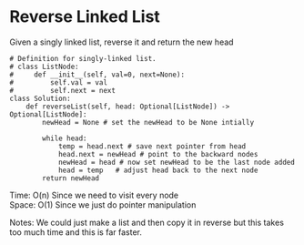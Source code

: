 # Reverse Linked List

Given a singly linked list, reverse it and return the new head

```
# Definition for singly-linked list.
# class ListNode:
#     def __init__(self, val=0, next=None):
#         self.val = val
#         self.next = next
class Solution:
    def reverseList(self, head: Optional[ListNode]) -> Optional[ListNode]:
        newHead = None # set the newHead to be None intially

        while head:
            temp = head.next # save next pointer from head
            head.next = newHead # point to the backward nodes
            newHead = head # now set newHead to be the last node added
            head = temp   # adjust head back to the next node
        return newHead
```
Time: O(n) Since we need to visit every node <br>
Space: O(1) Since we just do pointer manipulation<br>

Notes: We could just make a list and then copy it in reverse but this takes too much time and this is far faster.
